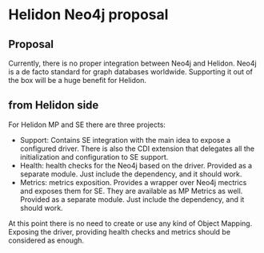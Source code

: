 # Helidon Neo4j proposal

## Proposal

Currently, there is no proper integration between Neo4j and Helidon.
Neo4j is a de facto standard for graph databases worldwide. Supporting it out of the box will be a huge benefit for Helidon.

## from Helidon side

For Helidon MP and SE there are three projects:
* Support: Contains SE integration with the main idea to expose a configured driver. There is also the CDI extension that delegates all the initialization and configuration to SE support.
* Health: health checks for the Neo4j based on the driver. Provided as a separate module. Just include the dependency, and it should work.  
* Metrics: metrics exposition. Provides a wrapper over Neo4j mectrics and exposes them for SE. They are available as MP Metrics as well. Provided as a separate module. Just include the dependency, and it should work.  

At this point there is no need to create or use any kind of Object Mapping. Exposing the driver, providing health checks 
and metrics should be considered as enough. 